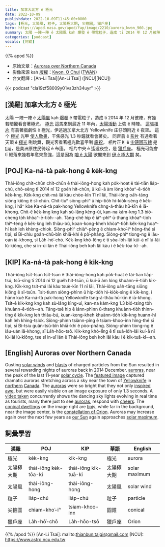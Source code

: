 ```yaml
---
title: 加拿大北方 ê 極光
date: 2022-10-09
publishdate: 2022-10-09T11:45:00+0800
tags: [極光, 太陽風, 粒子, 太陽極大期, 尖箍圓, 獵戶座]
hero: https://apod.nasa.gov/apod/fap/image/2210/aurora_kwon_960.jpg
summary: 太陽 一陣一陣 ê 太陽風 kah 爆發 ê 帶電粒子，造成 tī 2014 年 12 月彼陣，有幾若暗攏看會著極光。
categories: [podcast]
vocals: [阿錕]
---
```


{{% apod %}}

- 原始文章：[Auroras over Northern Canada](https://apod.nasa.gov/apod/ap221009.html)
- 影像來源 kah [版權][copyright]：[Kwon, O Chul](https://twanight.org/profile/kwon-o-chul/) ([TWAN](https://www.twanight.org/))
- 台文翻譯：[An-Li Tsai][An-Li Tsai] ([NCU][NCU])

{{< podcast "cla19zf58009y01vs3zh34uyr" >}}

## [漢羅] 加拿大北方 ê 極光
太陽 一陣一陣 ê [太陽風][solar winds] kah [爆發][blasts] ê 帶電粒子，造成 tī 2014 年 12 月彼陣，有幾若暗攏看會著極光。
[極光][auroras 1] 這馬來到最近 11 年內，[太陽活動][solar cycle] 上強 ê 時陣。
[這張相片][featured image] 有翕著戲劇性 ê 極光，伊迒過加拿大北方 Yellowknife 庄仔頭附近 ê 夜空。
這个 [極光][auroras 2] 光甲 [使人敬畏][inspired awe]，干焦感光 1.3 秒鐘就看會著矣。
同齊翕 ê [影片][video taken] 有通看著天頂 ê [極光][auroras 3] 咧跳舞，觀光客看著極光歡喜甲咧 [慶祝][cheers]。
相片正爿 ê [尖箍圓形體][conical dwellings] 是 [tipi][tipi]，是美洲原住民徛起 ê 布篷。
相片中央 ê 遙遠夜空，是 [獵戶座][constellation of Orion]。
極光可能會 tī 紲落來幾若年愈來愈強，這是因為 [咱 ê 太陽][our Sun] 欲閣來到 [伊 ê 極大期][solar maximum] 矣。



## [POJ] Ka-ná-tà pak-hong ê ke̍k-kng
Thài-iông chi̍t-chūn chi̍t-chūn ê thài-iông-hong kah po̍k-hoat ê tài-tiān lia̍p-chú, chō-sêng tī 2014 nî 12 goe̍h hit-chūn, ū kúi-ā àm lóng khòaⁿ-ē-tio̍h ke̍k-kng.
Ke̍k-kng chit-má lâi kàu chòe-kīn 11 nî lāi, Thài-iông oa̍h-tāng siōng kiông ê sî-chūn.
Chit-tiuⁿ siòng-phìⁿ ū hip-tio̍h hì-kio̍k-sèng ê ke̍k-kng, i hāⁿ kòe Ka-ná-tà pak-hong Yellowknife chng-á-thâu hū-kīn ê iā-khong.
Chit-ê ke̍k-kng kng kah sù-lâng kèng-ùi, kan-na kám-kng 1.3 bió-cheng to̍h khòaⁿ-ē-tio̍h--ah.
Tâng-chê hip ê iáⁿ-phìⁿ ū-thang khòaⁿ-tio̍h thiⁿ-téng ê ke̍k-kng leh thiàu-bú, koan-kong-kheh khòaⁿ-tio̍h ke̍k-kng hoaⁿ-hí kah leh khèng-chiok.
Siòng-phìⁿ chiàⁿ-pêng ê chiam-kho͘-iⁿ hêng-thé sī tipi, sī Bí-chiu goân-chū-bîn khiā-khí ê pò͘-phâng.
Siòng-phìⁿ tiong-ng ê iâu-oán iā-khong, sī La̍h-hō͘-chō.
Ke̍k-kng khó-lêng ē tī sòa-lo̍h-lâi kúi-ā nî lú-lâi lú-kiông, che sī in-ūi lán ê Thài-iông beh koh lâi kàu i ê ke̍k-tōa-kî--ah.


## [KIP] Ka-ná-tà pak-hong ê ki̍k-kng
Thài-iông tsi̍t-tsūn tsi̍t-tsūn ê thài-iông-hong kah po̍k-huat ê tài-tiān lia̍p-tsú, tsō-sîng tī 2014 nî 12 gue̍h hit-tsūn, ū kuí-ā àm lóng khuànn-ē-tio̍h ki̍k-kng.
Ki̍k-kng tsit-má lâi kàu tsuè-kīn 11 nî lāi, Thài-iông ua̍h-tāng siōng kiông ê sî-tsūn.
Tsit-tiunn siòng-phìnn ū hip-tio̍h hì-kio̍k-sìng ê ki̍k-kng, i hānn kuè Ka-ná-tà pak-hong Yellowknife tsng-á-thâu hū-kīn ê iā-khong.
Tsit-ê ki̍k-kng kng kah sù-lâng kìng-uì, kan-na kám-kng 1.3 bió-tsing to̍h khuànn-ē-tio̍h--ah.
Tâng-tsê hip ê iánn-phìnn ū-thang khuànn-tio̍h thinn-tíng ê ki̍k-kng leh thiàu-bú, kuan-kong-kheh khuànn-tio̍h ki̍k-kng huann-hí kah leh khìng-tsiok.
Siòng-phìnn tsiànn-pîng ê tsiam-khoo-inn hîng-thé sī tipi, sī Bí-tsiu guân-tsū-bîn khiā-khí ê pòo-phâng.
Siòng-phìnn tiong-ng ê iâu-uán iā-khong, sī La̍h-hōo-tsō.
Ki̍k-kng khó-lîng ē tī suà-lo̍h-lâi kuí-ā nî lú-lâi lú-kiông, tse sī in-uī lán ê Thài-iông beh koh lâi kàu i ê ki̍k-tuā-kî--ah.

## [English] Auroras over Northern Canada
Gusting [solar winds][solar winds] and [blasts][blasts] of charged particles from the Sun resulted in several rewarding nights of auroras back in 2014 December.
[auroras][auroras 1], near the peak of the last 11-year [solar cycle][solar cycle].
The [featured image][featured image] captured dramatic auroras stretching across a sky near the town of [Yellowknife][Yellowknife] in [northern][northern] [Canada][Canada].
The [auroras][auroras 2] were so bright that they not only [inspired awe][inspired awe], but were easily visible on an image exposure of only 1.3 seconds.
A [video taken][video taken] concurrently shows the dancing sky lights evolving in real time as tourists, many there just to see [auroras][auroras 3], respond with [cheers][cheers].
The [conical dwellings][conical dwellings] on the image right are [tipi][tipi]s, while far in the background, near the image center, is the [constellation of Orion][constellation of Orion].
Auroras may increase again over the next few years as [our Sun][our Sun] again approaches [solar maximum][solar maximum].

## 詞彙學習

|漢羅|POJ|KIP|華語|English|
|-|-|-|-|-|
|極光|ke̍k-kng|ki̍k-kng|極光|aurora|
|太陽極大期|thài-iông ke̍k-tōa-kî|thài-iông ki̍k-tuā-kî|太陽極大期|solar maximum|
|太陽風|thài-iông-hong|thài-iông-hong|太陽風|solar wind|
|粒子|lia̍p-chú|lia̍p-chú|粒子|particle|
|尖箍圓|chiam-kho͘-iⁿ|tsiam-khoo-inn|圓錐|conical|
|獵戶座|La̍h-hō͘-chō|La̍h-hōo-tsō|獵戶座|Orion|

{{% /apod %}}
[An-Li Tsai]: mailto:thianbun.taigi@gmail.com
[NCU]: https://www.astro.ncu.edu.tw

[copyright]: https://apod.nasa.gov/apod/fap/lib/about_apod.html#srapply
[License]: https://creativecommons.org/licenses/by/2.0/

[solar winds]:https://apod.nasa.gov/apod/ap000318.html
[blasts]:https://apod.nasa.gov/apod/ap020516.html
[auroras 1]:http://www.exploratorium.edu/learning_studio/auroras/
[solar cycle]:https://svs.gsfc.nasa.gov/13715
[featured image]:https://twanight.org/gallery/after-a-solar-storm/
[Yellowknife]:https://youtu.be/S67UkPg9YCs
[northern]:https://en.wikipedia.org/wiki/Northwest_Territories
[Canada]:https://en.wikipedia.org/wiki/Canada
[auroras 2]:https://www.gi.alaska.edu/monitors/aurora-forecast
[inspired awe]:https://as2.ftcdn.net/v2/jpg/01/96/39/23/1000_F_196392343_DbPxgZuoVHBsGN5ZAIqmTOqQwP0y5rz8.jpg
[video taken]:https://vimeo.com/85070976
[auroras 3]:https://www.nasa.gov/mission_pages/sunearth/aurora-news-stories/index.html
[cheers]:https://apod.nasa.gov/apod/ap170912.html
[conical dwellings]:http://vimeo.com/87930308
[tipi]:http://en.wikipedia.org/wiki/Tipi
[constellation of Orion]:https://apod.nasa.gov/apod/ap121221.html
[our Sun]:https://solarsystem.nasa.gov/solar-system/sun/in-depth/
[solar maximum]:https://en.wikipedia.org/wiki/Solar_maximum
